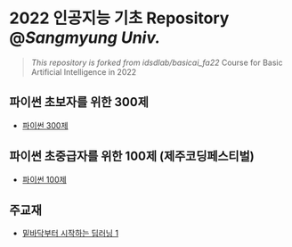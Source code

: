 # 2022 인공지능 기초 Repository @*Sangmyung Univ.*
>   *This repository is forked from idsdlab/basicai_fa22*
>   Course for Basic Artificial Intelligence in 2022



## 파이썬 초보자를 위한 300제
- [파이썬 300제](https://wikidocs.net/book/922)

## 파이썬 초중급자를 위한 100제 (제주코딩페스티벌)
- [파이썬 100제](https://www.notion.so/Python-100-6ee1860ce29a41bc8eb6b9cfa7d7f06c)

## 주교재
- [밑바닥부터 시작하는 딥러닝 1](https://www.hanbit.co.kr/store/books/look.php?p_code=B8475831198)

